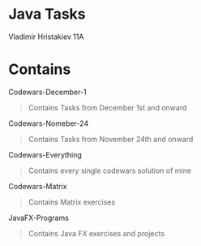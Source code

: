# Java Tasks
Vladimir Hristakiev 11A

# Contains
Codewars-December-1

>Contains Tasks from December 1st and onward

Codewars-Nomeber-24

>Contains Tasks from November 24th and onward

Codewars-Everything

>Contains every single codewars solution of mine

Codewars-Matrix

>Contains Matrix exercises 

JavaFX-Programs

>Contains Java FX exercises and projects
